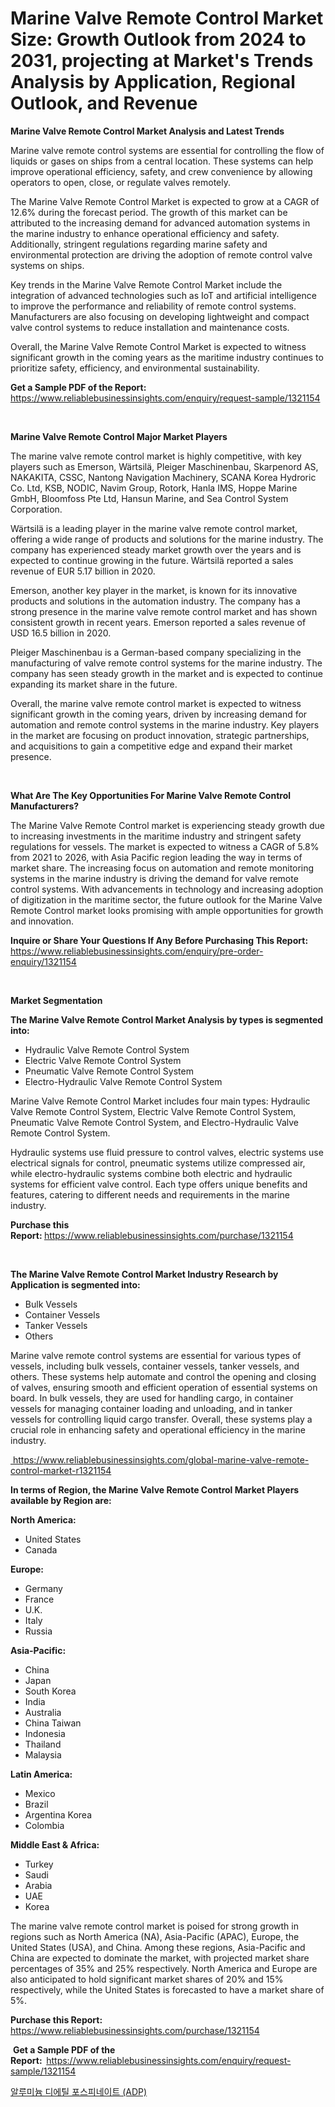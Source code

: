 <p><h1>Marine Valve Remote Control Market Size: Growth Outlook from 2024 to 2031, projecting at Market's Trends Analysis by Application, Regional Outlook, and Revenue</h1></p><p><strong>Marine Valve Remote Control Market Analysis and Latest Trends</strong></p>
<p><p>Marine valve remote control systems are essential for controlling the flow of liquids or gases on ships from a central location. These systems can help improve operational efficiency, safety, and crew convenience by allowing operators to open, close, or regulate valves remotely.</p><p>The Marine Valve Remote Control Market is expected to grow at a CAGR of 12.6% during the forecast period. The growth of this market can be attributed to the increasing demand for advanced automation systems in the marine industry to enhance operational efficiency and safety. Additionally, stringent regulations regarding marine safety and environmental protection are driving the adoption of remote control valve systems on ships.</p><p>Key trends in the Marine Valve Remote Control Market include the integration of advanced technologies such as IoT and artificial intelligence to improve the performance and reliability of remote control systems. Manufacturers are also focusing on developing lightweight and compact valve control systems to reduce installation and maintenance costs.</p><p>Overall, the Marine Valve Remote Control Market is expected to witness significant growth in the coming years as the maritime industry continues to prioritize safety, efficiency, and environmental sustainability.</p></p>
<p><strong>Get a Sample PDF of the Report:&nbsp;</strong> <a href="https://www.reliablebusinessinsights.com/enquiry/request-sample/1321154">https://www.reliablebusinessinsights.com/enquiry/request-sample/1321154</a></p>
<p>&nbsp;</p>
<p><strong>Marine Valve Remote Control Major Market Players</strong></p>
<p><p>The marine valve remote control market is highly competitive, with key players such as Emerson, Wärtsilä, Pleiger Maschinenbau, Skarpenord AS, NAKAKITA, CSSC, Nantong Navigation Machinery, SCANA Korea Hydroric Co. Ltd, KSB, NODIC, Navim Group, Rotork, Hanla IMS, Hoppe Marine GmbH, Bloomfoss Pte Ltd, Hansun Marine, and Sea Control System Corporation.</p><p>Wärtsilä is a leading player in the marine valve remote control market, offering a wide range of products and solutions for the marine industry. The company has experienced steady market growth over the years and is expected to continue growing in the future. Wärtsilä reported a sales revenue of EUR 5.17 billion in 2020.</p><p>Emerson, another key player in the market, is known for its innovative products and solutions in the automation industry. The company has a strong presence in the marine valve remote control market and has shown consistent growth in recent years. Emerson reported a sales revenue of USD 16.5 billion in 2020.</p><p>Pleiger Maschinenbau is a German-based company specializing in the manufacturing of valve remote control systems for the marine industry. The company has seen steady growth in the market and is expected to continue expanding its market share in the future.</p><p>Overall, the marine valve remote control market is expected to witness significant growth in the coming years, driven by increasing demand for automation and remote control systems in the marine industry. Key players in the market are focusing on product innovation, strategic partnerships, and acquisitions to gain a competitive edge and expand their market presence.</p></p>
<p>&nbsp;</p>
<p><strong>What Are The Key Opportunities For Marine Valve Remote Control Manufacturers?</strong></p>
<p><p>The Marine Valve Remote Control market is experiencing steady growth due to increasing investments in the maritime industry and stringent safety regulations for vessels. The market is expected to witness a CAGR of 5.8% from 2021 to 2026, with Asia Pacific region leading the way in terms of market share. The increasing focus on automation and remote monitoring systems in the marine industry is driving the demand for valve remote control systems. With advancements in technology and increasing adoption of digitization in the maritime sector, the future outlook for the Marine Valve Remote Control market looks promising with ample opportunities for growth and innovation.</p></p>
<p><strong>Inquire or Share Your Questions If Any Before Purchasing This Report:</strong> <a href="https://www.reliablebusinessinsights.com/enquiry/pre-order-enquiry/1321154">https://www.reliablebusinessinsights.com/enquiry/pre-order-enquiry/1321154</a></p>
<p>&nbsp;</p>
<p><strong>Market Segmentation</strong></p>
<p><strong>The Marine Valve Remote Control Market Analysis by types is segmented into:</strong></p>
<p><ul><li>Hydraulic Valve Remote Control System</li><li>Electric Valve Remote Control System</li><li>Pneumatic Valve Remote Control System</li><li>Electro-Hydraulic Valve Remote Control System</li></ul></p>
<p><p>Marine Valve Remote Control Market includes four main types: Hydraulic Valve Remote Control System, Electric Valve Remote Control System, Pneumatic Valve Remote Control System, and Electro-Hydraulic Valve Remote Control System. </p><p>Hydraulic systems use fluid pressure to control valves, electric systems use electrical signals for control, pneumatic systems utilize compressed air, while electro-hydraulic systems combine both electric and hydraulic systems for efficient valve control. Each type offers unique benefits and features, catering to different needs and requirements in the marine industry.</p></p>
<p><strong>Purchase this Report:&nbsp;</strong><a href="https://www.reliablebusinessinsights.com/purchase/1321154">https://www.reliablebusinessinsights.com/purchase/1321154</a></p>
<p>&nbsp;</p>
<p><strong>The Marine Valve Remote Control Market Industry Research by Application is segmented into:</strong></p>
<p><ul><li>Bulk Vessels</li><li>Container Vessels</li><li>Tanker Vessels</li><li>Others</li></ul></p>
<p><p>Marine valve remote control systems are essential for various types of vessels, including bulk vessels, container vessels, tanker vessels, and others. These systems help automate and control the opening and closing of valves, ensuring smooth and efficient operation of essential systems on board. In bulk vessels, they are used for handling cargo, in container vessels for managing container loading and unloading, and in tanker vessels for controlling liquid cargo transfer. Overall, these systems play a crucial role in enhancing safety and operational efficiency in the marine industry.</p></p>
<p><a href="https://www.reliablebusinessinsights.com/global-marine-valve-remote-control-market-r1321154">&nbsp;https://www.reliablebusinessinsights.com/global-marine-valve-remote-control-market-r1321154</a></p>
<p><strong>In terms of Region, the Marine Valve Remote Control Market Players available by Region are:</strong></p>
<p>
    <p> <strong> North America: </strong>
        <ul>
            <li>United States</li>
            <li>Canada</li>
        </ul>
        </p> 
    <p> <strong> Europe: </strong>
        <ul>
            <li>Germany</li>
            <li>France</li>
            <li>U.K.</li>
            <li>Italy</li>
            <li>Russia</li>
        </ul>
        </p> 
    <p> <strong> Asia-Pacific: </strong>
        <ul>
            <li>China</li>
            <li>Japan</li>
            <li>South Korea</li>
            <li>India</li>
            <li>Australia</li>
            <li>China Taiwan</li>
            <li>Indonesia</li>
            <li>Thailand</li>
            <li>Malaysia</li>
        </ul>
        </p> 
    <p> <strong> Latin America: </strong>
        <ul>
            <li>Mexico</li>
            <li>Brazil</li>
            <li>Argentina Korea</li>
            <li>Colombia</li>
        </ul>
        </p> 
    <p> <strong> Middle East & Africa: </strong>
        <ul>
            <li>Turkey</li>
            <li>Saudi</li>
            <li>Arabia</li>
            <li>UAE</li>
            <li>Korea</li>
        </ul>
    </p>
    </p>
<p><p>The marine valve remote control market is poised for strong growth in regions such as North America (NA), Asia-Pacific (APAC), Europe, the United States (USA), and China. Among these regions, Asia-Pacific and China are expected to dominate the market, with projected market share percentages of 35% and 25% respectively. North America and Europe are also anticipated to hold significant market shares of 20% and 15% respectively, while the United States is forecasted to have a market share of 5%.</p></p>
<p><strong>Purchase this Report: </strong><a href="https://www.reliablebusinessinsights.com/purchase/1321154">https://www.reliablebusinessinsights.com/purchase/1321154</a></p>
<p>&nbsp;<strong>Get a Sample PDF of the Report:&nbsp;&nbsp;</strong><a href="https://www.reliablebusinessinsights.com/enquiry/request-sample/1321154">https://www.reliablebusinessinsights.com/enquiry/request-sample/1321154</a></p>
<p><strong></strong></p>
<p><p><a href="https://medium.com/@lowellleke20231/%EC%95%8C%EB%A3%A8%EB%AF%B8%EB%8A%84-%EB%94%94%EC%97%90%EC%B9%A0%ED%8F%AC%EC%8A%A4%ED%94%BC%EB%84%A4%EC%9D%B4%ED%8A%B8-adp-%EC%8B%9C%EC%9E%A5-%EC%A0%84%EB%A7%9D-%EC%99%84%EC%A0%84%ED%95%9C-%EC%82%B0%EC%97%85-%EB%B6%84%EC%84%9D-2024%EB%85%84%EB%B6%80%ED%84%B0-2031%EB%85%84%EA%B9%8C%EC%A7%80-767368e482e8">알루미늄 디에틸 포스피네이트 (ADP)</a></p></p>